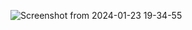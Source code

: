 ![Screenshot from 2024-01-23 19-34-55](https://github.com/Nichnth/MagangBayu24-ROS2/assets/144533091/7abf007f-521f-4ebc-b744-addaba0f1a5e)
